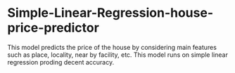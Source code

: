 # Simple-Linear-Regression-house-price-predictor
This model predicts the price of the house by considering main features such as place, locality, near by facility, etc. This model runs on simple linear regression proding decent accuracy.
